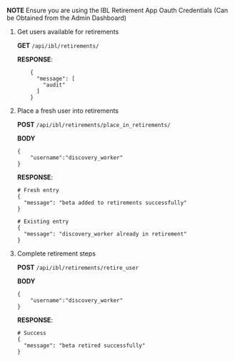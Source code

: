  **NOTE** Ensure you are using the IBL Retirement App Oauth Credentials (Can be Obtained from the Admin Dashboard)

1. Get users available for retirements
    
    **GET** `/api/ibl/retirements/`
        
    **RESPONSE**:
   
    ```
        {
          "message": [
            "audit"
          ]
        }
    ```

2. Place a fresh user into retirements

   **POST** `/api/ibl/retirements/place_in_retirements/`

   **BODY** 
    ```
    {
        "username":"discovery_worker"
    }
    ```

    **RESPONSE**: 
    ```
    # Fresh entry
    {
      "message": "beta added to retirements successfully"
    }
    
    # Existing entry
    {
      "message": "discovery_worker already in retirement"
    }
    
    ```

3. Complete retirement steps
   
    **POST** `/api/ibl/retirements/retire_user`
   
    **BODY** 
    ```
    {
        "username":"discovery_worker"
    }
    ```

    **RESPONSE**: 
    ```
    # Success
    {
      "message": "beta retired successfully"
    }
    
    ```
